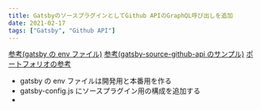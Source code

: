 ```yaml
---
title: GatsbyのソースプラグインとしてGithub APIのGraphQL呼び出しを追加
date: 2021-02-17
tags: ["Gatsby", "Github API"]
---
```


[参考(gatsby の env ファイル)](https://blog.mmmcorp.co.jp/blog/2019/10/04/gatsby_environment/)
[参考(gatsby-source-github-api のサンプル)](https://github.com/ldd/gatsby-starter-github-portfolio)
[ポートフォリオの参考](https://blog.kentarom.com/how-to-build-the-portfolio-for-lazy-person/)

- gatsby の env ファイルは開発用と本番用を作る
- gatsby-config.js にソースプラグイン用の構成を追加する
-
